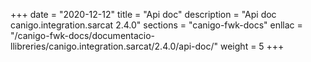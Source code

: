 +++
date        = "2020-12-12"
title       = "Api doc"
description = "Api doc canigo.integration.sarcat 2.4.0"
sections    = "canigo-fwk-docs"
enllac		= "/canigo-fwk-docs/documentacio-llibreries/canigo.integration.sarcat/2.4.0/api-doc/"
weight		= 5
+++
